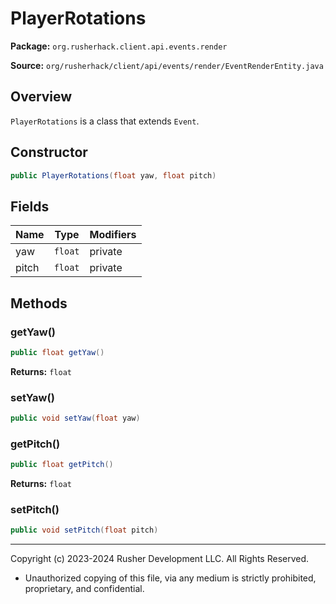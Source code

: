 # PlayerRotations

**Package:** `org.rusherhack.client.api.events.render`

**Source:** `org/rusherhack/client/api/events/render/EventRenderEntity.java`

## Overview

`PlayerRotations` is a class that extends `Event`.

## Constructor

```java
public PlayerRotations(float yaw, float pitch)
```

## Fields

| Name | Type | Modifiers |
|------|------|----------|
| yaw | `float` | private |
| pitch | `float` | private |


## Methods

### getYaw()

```java
public float getYaw()
```

**Returns:** `float`

### setYaw()

```java
public void setYaw(float yaw)
```

### getPitch()

```java
public float getPitch()
```

**Returns:** `float`

### setPitch()

```java
public void setPitch(float pitch)
```

---

Copyright (c) 2023-2024 Rusher Development LLC. All Rights Reserved.
* Unauthorized copying of this file, via any medium is strictly prohibited, proprietary, and confidential.
